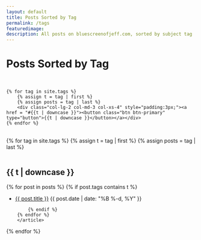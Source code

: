```yaml
---
layout: default
title: Posts Sorted by Tag
permalink: /tags
featuredimage:
description: All posts on bluescreenofjeff.com, sorted by subject tag
---
```


<div class="row">
  <div class="col-lg-8 col-lg-offset-2 col-md-10 col-md-offset-1">
<div class="text-center">
	<h1>Posts Sorted by Tag</h1><br>
		
<div class="container-fluid">		
<div class="row">

	{% for tag in site.tags %}
		{% assign t = tag | first %}
		{% assign posts = tag | last %}
		<div class="col-lg-2 col-md-3 col-xs-4" style="padding:3px;"><a href = "#{{t | downcase }}"><button class="btn btn-primary" type="button">{{t | downcase }}</button></a></div>
	{% endfor %}
</div>
</div>
<br>
<div style="text-align:left;">
	{% for tag in site.tags %}
	{% assign t = tag | first %}
	{% assign posts = tag | last %}

<article id="{{t | downcase}}"><br><h2>{{ t | downcase }}</h2>
		{% for post in posts %}
			{% if post.tags contains t %}
			<ul>
				<li>
					<a href="{{ post.url }}">{{ post.title }}</a>
					<span class="date">{{ post.date | date: "%B %-d, %Y"  }}</span>
				</li>
			</ul>

			{% endif %}
		{% endfor %}
		</article>
{% endfor %}

</div>
</div>
</div>

